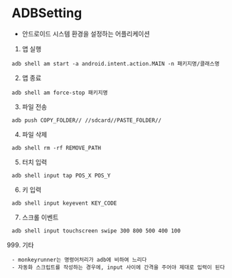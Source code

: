 # ADBSetting
- 안드로이드 시스템 환경을 설정하는 어플리케이션

1. 앱 실행
```
adb shell am start -a android.intent.action.MAIN -n 패키지명/클래스명
```

2. 앱 종료
```
adb shell am force-stop 패키지명
```

3. 파일 전송
```
adb push COPY_FOLDER// //sdcard//PASTE_FOLDER//
```

4. 파일 삭제
```
adb shell rm -rf REMOVE_PATH
```

5. 터치 입력
```
adb shell input tap POS_X POS_Y
```

6. 키 입력
```
adb shell input keyevent KEY_CODE
```

7. 스크롤 이벤트
```
adb shell input touchscreen swipe 300 800 500 400 100
```


999. 기타
```
- monkeyrunner는 명령어처리가 adb에 비하여 느리다
- 자동화 스크립트를 작성하는 경우에, input 사이에 간격을 주어야 제대로 입력이 된다
```